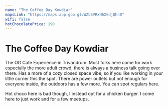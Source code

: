 ```yaml
---
name: "The Coffee Day Kowdiar"
mapsLink: "https://maps.app.goo.gl/WZb3VRxH6XkdjQhn8"
wifi: false
hotChocolatePrice: 190
---
```


# The Coffee Day Kowdiar

The OG Cafe Experience in Trivandrum. Most folks here come for work especially the more adult crowd, there is always a business talk going over there. Has a more of a cozy closed space vibe, so if you like working in your little corner this the spot. There are power outlets but not enough for everyone inside, the outdoors has a few more. You can spot regulars here.

Hot choco here is bad though, I instead opt for a chicken burger. I come here to just work and for a few meetups.